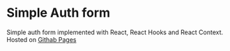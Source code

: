 # Simple Auth form

Simple auth form implemented with React, React Hooks and React Context. 
Hosted on [Githab Pages](https://mleker.github.io/showroom/)


